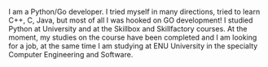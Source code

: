 I am a Python/Go developer. I tried myself in many directions, tried to learn C++, C, Java, but most of all I was hooked on GO development! I studied Python at University and at the Skillbox and Skillfactory courses. At the moment, my studies on the course have been completed and I am looking for a job, at the same time I am studying at ENU University in the specialty Computer Engineering and Software.

<!---
zzmaga/zzmaga is a ✨ special ✨ repository because its `README.md` (this file) appears on your GitHub profile.
You can click the Preview link to take a look at your changes.
--->
